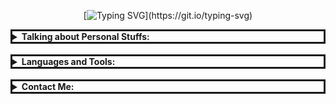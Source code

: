 <div align="center">

[![Typing SVG](https://readme-typing-svg.herokuapp.com/?color=F7F7F7&lines=Hi+there,+I'm+Artem+Gaev!;Front-End+developer+from+Belarus.)](https://git.io/typing-svg)
</div>
<details style="border: solid">	
  <summary><b> Talking about Personal Stuffs:</b></summary>
<br>

- 🛠 &nbsp; I’m currently working with React <br />
- 🚀 &nbsp; I’m currently learning Full Stack Development.
- 👾 &nbsp; Fun fact: Equal is Not Always Equal in Javascript.
- 📝 &nbsp; Checkout my [Resume](https://github.com/gaev-art/gaev-art/blob/master/resume.pdf).

</details>
<br>
<details style="border: solid">
  <summary><b> Languages and Tools:</b></summary>
<div align="center">
<br>

<code><img height="27" src="https://raw.githubusercontent.com/github/explore/80688e429a7d4ef2fca1e82350fe8e3517d3494d/topics/react/react.png" title="eee"/></code>
<code><img height="27" src="https://raw.githubusercontent.com/github/explore/80688e429a7d4ef2fca1e82350fe8e3517d3494d/topics/javascript/javascript.png" alt="javascript"></code>
<code><img height="27" src="https://raw.githubusercontent.com/github/explore/80688e429a7d4ef2fca1e82350fe8e3517d3494d/topics/typescript/typescript.png" alt="typescript"></code>
<code><img height="27" src="https://raw.githubusercontent.com/github/explore/80688e429a7d4ef2fca1e82350fe8e3517d3494d/topics/redux/redux.png" alt="redux"></code>
<code><img height="27" src="https://raw.githubusercontent.com/github/explore/80688e429a7d4ef2fca1e82350fe8e3517d3494d/topics/sass/sass.png" alt="sass"></code>
<code><img height="27" src="https://raw.githubusercontent.com/github/explore/80688e429a7d4ef2fca1e82350fe8e3517d3494d/topics/nodejs/nodejs.png" alt="nodejs"></code>
<code><img height="27" src="https://raw.githubusercontent.com/devicons/devicon/master/icons/express/express-original.svg" alt="expressjs"></code>
<code><img height="27" src="https://encrypted-tbn0.gstatic.com/images?q=tbn%3AANd9GcSTTzPAw-55ssm1Im594xYZ9eRQu2JylrkYLg&usqp=CAU" alt="mongodb"></code>
<code><img height="27" src="https://raw.githubusercontent.com/github/explore/80688e429a7d4ef2fca1e82350fe8e3517d3494d/topics/graphql/graphql.png" alt="graphql"></code>
<code><img height="27" src="https://raw.githubusercontent.com/devicons/devicon/master/icons/git/git-original.svg" alt="git"></code>
<code><img height="27" src="https://raw.githubusercontent.com/github/explore/80688e429a7d4ef2fca1e82350fe8e3517d3494d/topics/terminal/terminal.png" alt="terminal"></code>

</div>
</details>
<br>
<details style="border: solid">
  <summary><b>Contact Me:</b></summary>
<div align="center">
<br>

[![Linkedin Badge](https://img.shields.io/badge/-LinkedIn-white)](https://www.linkedin.com/in/art%D1%91m-gaev-29a4551a8/)
[![Gmail Badge](https://img.shields.io/badge/-GMail-c14438?&link=mailto:ing.miller.vega@gmail.com)](mailto:forsakensr@gmail.com)
[![Telegram Badge](https://img.shields.io/badge/-Telegram-white)](https://telegram.me/gaev_art)

[comment]: <> ([![Website Badge]&#40;https://img.shields.io/badge/Website-red&#41;]&#40;https://iampavangandhi.github.io/&#41;)


</div>

</details>


